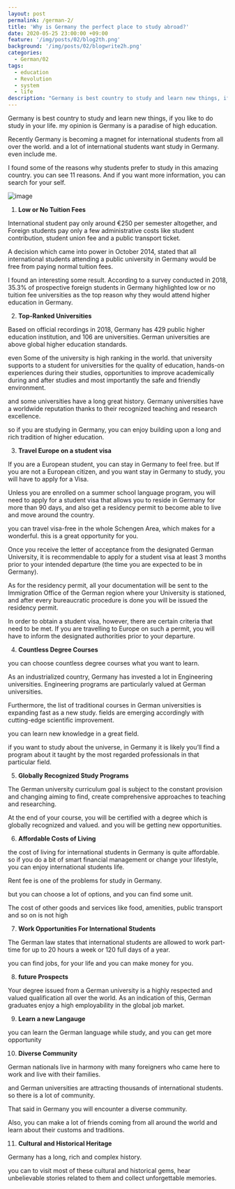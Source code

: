 ```yaml
---
layout: post
permalink: /german-2/
title: 'Why is Germany the perfect place to study abroad?'
date: 2020-05-25 23:00:00 +09:00
feature: '/img/posts/02/blog2th.png'
background: '/img/posts/02/blogwrite2h.png'
categories:
  - German/02
tags:
  - education
  - Revolution
  - system
  - life
description: "Germany is best country to study and learn new things, if you like to do study in your life.my opinion is Germany is a paradise of high education.I found some of the reasons why students prefer to study in this amazing country.you can see 11 reasons."
---
```




Germany is best country to study and learn new things, if you like to do study in your life. my opinion is Germany is a paradise of high education.

Recently Germany is becoming a magnet for international students from all over the world. and a lot of international students want study in Germany. even include me.

I found some of the reasons why students prefer to study in this amazing country. you can see 11 reasons. And if you want more information, you can search for your self.



![image](https://www.umultirank.org/export/sites/default/press-media/infographics/2019/Country-Facts/germany.png_1742451035.png "germany's education system.")



1) **Low or No Tuition Fees**

International student pay only around €250 per semester altogether, and Foreign students pay only a few administrative costs like student contribution, student union fee and a public transport ticket.    



A decision which came into power in October 2014, stated that all international students attending a public university in Germany would be free from paying normal tuition fees.   



I found an interesting some result. According to a survey conducted in 2018, 35.3% of prospective foreign students in Germany highlighted low or no tuition fee universities as the top reason why they would attend higher education in Germany.



2) **Top-Ranked Universities**

Based on official recordings in 2018, Germany has 429 public higher education institution, and 106 are universities. German universities are above global higher education standards.



even Some of the university is high ranking in the world.  that university supports to a student for universities for the quality of education, hands-on experiences during their studies, opportunities to improve academically during and after studies and most importantly the safe and friendly environment.



and some universities have a long great history. Germany universities have a worldwide reputation thanks to their recognized teaching and research excellence.  

so if you are studying in Germany, you can enjoy building upon a long and rich tradition of higher education.



3) **Travel Europe on a student visa**

If you are a European student, you can stay in Germany to feel free. but If you are not a European citizen, and you want stay in Germany to study, you will have to apply for a Visa.



Unless you are enrolled on a summer school language program,  you will need to apply for a student visa that allows you to reside in Germany for more than 90 days, and also get a residency permit to become able to live and move around the country.



you can travel visa-free in the whole Schengen Area, which makes for a wonderful. this is a great opportunity for you.



Once you receive the letter of acceptance from the designated German University, it is recommendable to apply for a student visa at least 3 months prior to your intended departure (the time you are expected to be in Germany).



As for the residency permit, all your documentation will be sent to the Immigration Office of the German region where your University is stationed, and after every bureaucratic procedure is done you will be issued the residency permit.



In order to obtain a student visa, however, there are certain criteria that need to be met. If you are travelling to Europe on such a permit, you will have to inform the designated authorities prior to your departure.



4) **Countless Degree Courses**

you can choose countless degree courses what you want to learn.



As an industrialized country, Germany has invested a lot in Engineering universities. Engineering programs are particularly valued at German universities.



Furthermore, the list of traditional courses in German universities is expanding fast as a new study. fields are emerging accordingly with cutting-edge scientific improvement.



you can learn new knowledge in a great field.

if you want to study about the universe, in Germany it is likely you’ll find a program about it taught by the most regarded professionals in that particular field.



5) **Globally Recognized Study Programs**

The German university curriculum goal is subject to the constant provision and changing aiming to find, create comprehensive approaches to teaching and researching.



At the end of your course, you will be certified with a degree which is globally recognized and valued. and you will be getting new opportunities.



6) **Affordable Costs of Living**

the cost of living for international students in Germany is quite affordable. so if you do a bit of smart financial management or change your lifestyle, you can enjoy international students life.



Rent fee is one of the problems for study in Germany.

but you can choose a lot of options, and you can find some unit.



The cost of other goods and services like food, amenities, public transport and so on is not high



7) **Work Opportunities For International Students**

The German law states that international students are allowed to work part-time for up to 20 hours a week or 120 full days of a year.



you can find jobs, for your life and you can make money for you.



8) **future Prospects**

Your degree issued from a German university is a highly respected and valued qualification all over the world. As an indication of this, German graduates enjoy a high employability in the global job market.



9) **Learn a new Langauge**

you can learn the German language while study, and you can get more opportunity



10) **Diverse Community**

German nationals live in harmony with many foreigners who came here to work and live with their families.



and German universities are attracting thousands of international students. so there is a lot of community.

That said in Germany you will encounter a diverse community.



Also, you can make a lot of friends coming from all around the world and learn about their customs and traditions.



11) **Cultural and Historical Heritage**

Germany has a long, rich and complex history.

you can to visit most of these cultural and historical gems, hear unbelievable stories related to them and collect unforgettable memories.
